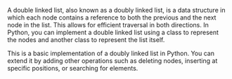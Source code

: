 A double linked list, also known as a doubly linked list, is a data structure in which each node contains a reference to both the previous and the next node in the list. This allows for efficient traversal in both directions. In Python, you can implement a double linked list using a class to represent the nodes and another class to represent the list itself.

This is a basic implementation of a doubly linked list in Python. You can extend it by adding other operations such as deleting nodes, inserting at specific positions, or searching for elements.
